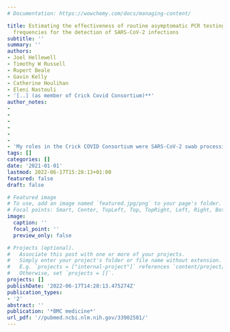 ```yaml
---
# Documentation: https://wowchemy.com/docs/managing-content/

title: Estimating the effectiveness of routine asymptomatic PCR testing at different
  frequencies for the detection of SARS-CoV-2 infections
subtitle: ''
summary: ''
authors:
- Joel Hellewell
- Timothy W Russell
- Rupert Beale
- Gavin Kelly
- Catherine Houlihan
- Eleni Nastouli
- '[..] (as member of Crick Covid Consortium)**'
author_notes:
-
-
-
-
-
-
- 'My roles in the Crick COVID Consortium were SARS-CoV-2 swab processing, and setting up automation for antibody assays.'
tags: []
categories: []
date: '2021-01-01'
lastmod: 2022-06-17T15:28:13+01:00
featured: false
draft: false

# Featured image
# To use, add an image named `featured.jpg/png` to your page's folder.
# Focal points: Smart, Center, TopLeft, Top, TopRight, Left, Right, BottomLeft, Bottom, BottomRight.
image:
  caption: ''
  focal_point: ''
  preview_only: false

# Projects (optional).
#   Associate this post with one or more of your projects.
#   Simply enter your project's folder or file name without extension.
#   E.g. `projects = ["internal-project"]` references `content/project/deep-learning/index.md`.
#   Otherwise, set `projects = []`.
projects: []
publishDate: '2022-06-17T14:28:13.475274Z'
publication_types:
- '2'
abstract: ''
publication: '*BMC medicine*'
url_pdf: '//pubmed.ncbi.nlm.nih.gov/33902581/'
---
```

